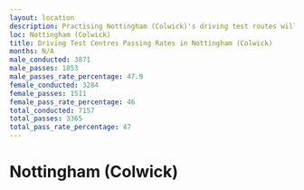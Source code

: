 ```yaml
---
layout: location
description: Practising Nottingham (Colwick)'s driving test routes will help you become more confident in your gear-changing abilities.
loc: Nottingham (Colwick)
title: Driving Test Centres Passing Rates in Nottingham (Colwick)
months: N/A
male_conducted: 3871
male_passes: 1853
male_passes_rate_percentage: 47.9
female_conducted: 3284
female_passes: 1511
female_pass_rate_percentage: 46
total_conducted: 7157
total_passes: 3365
total_pass_rate_percentage: 47
---
```


# Nottingham (Colwick)
